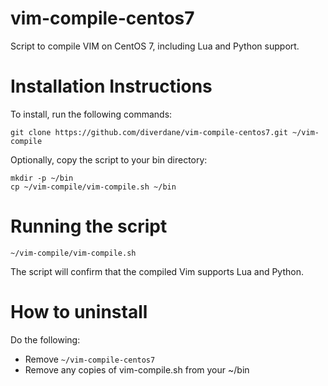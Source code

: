 # vim-compile-centos7
Script to compile VIM on CentOS 7, including Lua and Python support.

# Installation Instructions
To install, run the following commands:

    git clone https://github.com/diverdane/vim-compile-centos7.git ~/vim-compile

Optionally, copy the script to your bin directory:

    mkdir -p ~/bin
    cp ~/vim-compile/vim-compile.sh ~/bin

# Running the script

    ~/vim-compile/vim-compile.sh

The script will confirm that the compiled Vim supports Lua and Python.

# How to uninstall
Do the following:
* Remove `~/vim-compile-centos7`
* Remove any copies of vim-compile.sh from your ~/bin

